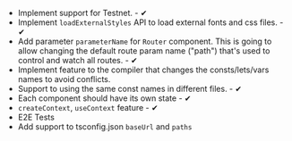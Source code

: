 - Implement support for Testnet. - ✔
- Implement `loadExternalStyles` API to load external fonts and css files. - ✔
- Add parameter `parameterName` for `Router` component. This is going to allow changing the default route param name ("path") that's used to control and watch all routes. - ✔
- Implement feature to the compiler that changes the consts/lets/vars names to avoid conflicts.
- Support to using the same const names in different files. - ✔
- Each component should have its own state - ✔
- `createContext`, `useContext` feature - ✔
- E2E Tests
- Add support to tsconfig.json `baseUrl` and `paths`
